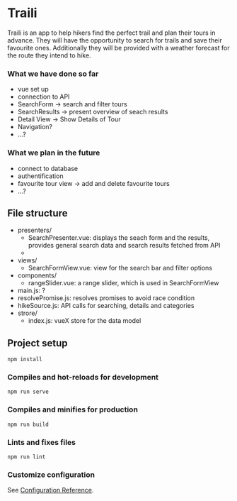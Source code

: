 # Traili
Traili is an app to help hikers find the perfect trail and plan their tours in advance. They will have the opportunity to search for trails  and save their favourite ones. Additionally they will be provided with a weather forecast for the route they intend to hike.

### What we have done so far
- vue set up
- connection to API
- SearchForm -> search and filter tours
- SearchResults -> present overview of seach results
- Detail View -> Show Details of Tour
- Navigation?
-  ...?
### What we plan in the future
- connect to database
- authentification
- favourite tour view -> add and delete favourite tours
- ...?
## File structure
- presenters/
    - SearchPresenter.vue: displays the seach form and the results, provides general search data and search results fetched from API
    -
- views/
     - SearchFormView.vue: view for the search bar and filter options
- components/
   - rangeSlider.vue: a range slider, which is used in SearchFormView
- main.js: ?
- resolvePromise.js: resolves promises to avoid race condition
- hikeSource.js: API calls for searching, details and categories
- strore/
    - index.js: vueX store for the data model

## Project setup
```
npm install
```

### Compiles and hot-reloads for development
```
npm run serve
```

### Compiles and minifies for production
```
npm run build
```

### Lints and fixes files
```
npm run lint
```

### Customize configuration
See [Configuration Reference](https://cli.vuejs.org/config/).
